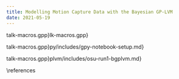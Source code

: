 ```yaml
---
title: Modelling Motion Capture Data with the Bayesian GP-LVM
date: 2021-05-19
---
```



talk-macros.gpp}lk-macros.gpp}

talk-macros.gpp}py/includes/gpy-notebook-setup.md}

talk-macros.gpp}plvm/includes/osu-run1-bgplvm.md}

\references
